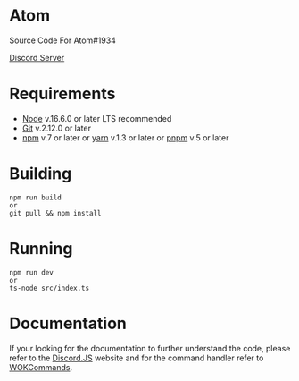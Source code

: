 # Atom

Source Code For Atom#1934

[Discord Server](https://discord.gg/nT8dSF8Hcx)

# Requirements

- [Node](https://nodejs.org/en) v.16.6.0 or later LTS recommended
- [Git](https://git-scm.com/downloads) v.2.12.0 or later
- [npm](https://www.npmjs.com/) v.7 or later or [yarn](https://yarnpkg.com/) v.1.3 or later or [pnpm](https://pnpm.js.org/) v.5 or later

# Building

    npm run build
    or
    git pull && npm install

# Running

    npm run dev
    or
    ts-node src/index.ts

# Documentation

If your looking for the documentation to further understand the code, please refer to the [Discord.JS](https://discord.js.org/#/) website and for the command handler refer to [WOKCommands](https://docs.wornoffkeys.com/).
